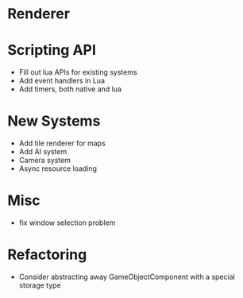 # Renderer

# Scripting API
* Fill out lua APIs for existing systems
* Add event handlers in Lua
* Add timers, both native and lua

# New Systems
* Add tile renderer for maps
* Add AI system
* Camera system
* Async resource loading

# Misc
* fix window selection problem

# Refactoring
* Consider abstracting away GameObjectComponent with a special storage type
